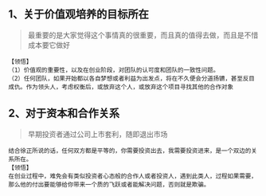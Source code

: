 ## 1、关于价值观培养的目标所在
> 最重要的是大家觉得这个事情真的很重要，而且真的值得去做，而且是不惜成本要它做好
```
【领悟】
（1）价值观的重要性，以及在创业阶段，对团队的认可度和团队的一致性问题。
（2）任何团队，如果开始都以各自梦想或者利益为出发点，将在不久便会分道扬镳，甚至反目成仇。作为领头人，考虑权衡后，或放弃这个人，或放弃这个项目寻找其他的合作对象
```

## 2、对于资本和合作关系
> 早期投资者通过公司上市套利，随即退出市场
```
结合徐正所说的话，任何双方都是平等的，你需要投资出去，我需要投资进来，是一个双边的关系所在。
【领悟】
在创业过程中，难免会有类似投资者心态般的合作人或者投资人，遇到此类人，过程如果需要，那么他的付出要能够给你带来一个质的飞跃或者能解决问题，否则就是欺骗。
```
